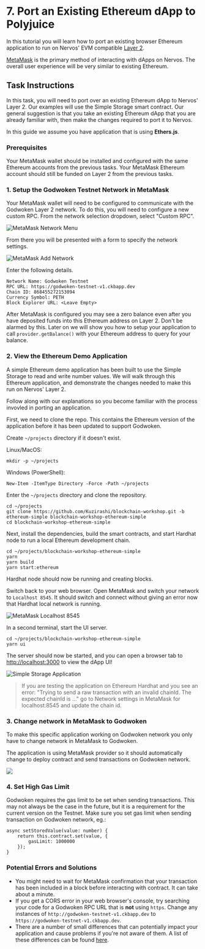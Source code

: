 # 7. Port an Existing Ethereum dApp to Polyjuice

In this tutorial you will learn how to port an existing browser Ethereum application to run on Nervos' EVM compatible [Layer 2](../concept-explainers/structure.md#layer-1-layer-2).

[MetaMask](../concept-explainers/wallets.md#metamask) is the primary method of interacting with dApps on Nervos. The overall user experience will be very similar to existing Ethereum.

## Task Instructions

In this task, you will need to port over an existing Ethereum dApp to Nervos' Layer 2. Our examples will use the Simple Storage smart contract. Our general suggestion is that you take an existing Ethereum dApp that you are already familiar with, then make the changes required to port it to Nervos.

In this guide we assume you have application that is using **Ethers.js**.

### Prerequisites

Your MetaMask wallet should be installed and configured with the same Ethereum accounts from the previous tasks. Your MetaMask Ethereum account should still be funded on Layer 2 from the previous tasks.

### 1. Setup the Godwoken Testnet Network in MetaMask

Your MetaMask wallet will need to be configured to communicate with the Godwoken Layer 2 network. To do this, you will need to configure a new custom RPC. From the network selection dropdown, select "Custom RPC".

![MetaMask Network Menu](https://raw.githubusercontent.com/nervosnetwork/layer2-evm-documentation/master/images/metamask-network-menu.png)

From there you will be presented with a form to specify the network settings.

![MetaMask Add Network](https://raw.githubusercontent.com/nervosnetwork/layer2-evm-documentation/master/images/metamask-networks.png)

Enter the following details.

```
Network Name: Godwoken Testnet
RPC URL: https://godwoken-testnet-v1.ckbapp.dev
Chain ID: 868455272153094
Currency Symbol: PETH
Block Explorer URL: <Leave Empty>
```

After MetaMask is configured you may see a zero balance even after you have deposited funds into this Ethereum address on Layer 2. Don't be alarmed by this. Later on we will show you how to setup your application to call `provider.getBalance()` with your Ethereum address to query for your balance.

### 2. View the Ethereum Demo Application

A simple Ethereum demo application has been built to use the Simple Storage to read and write number values. We will walk through this Ethereum application, and demonstrate the changes needed to make this run on Nervos' Layer 2.

Follow along with our explanations so you become familiar with the process invovled in porting an application.

First, we need to clone the repo. This contains the Ethereum version of the application before it has been updated to support Godwoken.

Create `~/projects` directory if it doesn't exist.

Linux/MacOS:

```
mkdir -p ~/projects
```

Windows (PowerShell):

```
New-Item -ItemType Directory -Force -Path ~/projects
```

Enter the `~/projects` directory and clone the repository.

```
cd ~/projects
git clone https://github.com/Kuzirashi/blockchain-workshop.git -b ethereum-simple blockchain-workshop-ethereum-simple
cd blockchain-workshop-ethereum-simple
```

Next, install the dependencies, build the smart contracts, and start Hardhat node to run a local Ethereum development chain.

```
cd ~/projects/blockchain-workshop-ethereum-simple
yarn
yarn build
yarn start:ethereum
```

Hardhat node should now be running and creating blocks.

Switch back to your web browser. Open MetaMask and switch your network to `Localhost 8545`. It should switch and connect without giving an error now that Hardhat local network is running.

![MetaMask Localhost 8545](https://raw.githubusercontent.com/nervosnetwork/layer2-evm-documentation/master/images/metamask-localhost.png)

In a second terminal, start the UI server.

```
cd ~/projects/blockchain-workshop-ethereum-simple
yarn ui
```

The server should now be started, and you can open a browser tab to [http://localhost:3000](http://localhost:3000) to view the dApp UI!

![Simple Storage Application](https://raw.githubusercontent.com/nervosnetwork/layer2-evm-documentation/master/images/simple-storage-application.png)

> If you are testing the application on Ethereum Hardhat and you see an error: "Trying to send a raw transaction with an invalid chainId. The expected chainId is ..." go to Network settings in MetaMask for localhost:8545 and update the chain id.

### 3. Change network in MetaMask to Godwoken

To make this specific application working on Godwoken network you only have to change network in MetaMask to Godwoken.

The application is using MetaMask provider so it should automatically change to deploy contract and send transactions on Godwoken network.

![](../images/ethereum-simple-godwoken-1.png)

### 4. Set High Gas Limit

Godwoken requires the gas limit to be set when sending transactions. This may not always be the case in the future, but it is a requirement for the current version on the Testnet. Make sure you set gas limit when sending transaction on Godwoken network, eg.:

```
async setStoredValue(value: number) {
    return this.contract.set(value, {
        gasLimit: 1000000
    });
}
```

### Potential Errors and Solutions

* You might need to wait for MetaMask confirmation that your transaction has been included in a block before interacting with contract. It can take about a minute.
* If you get a CORS error in your web browser's console, try searching your code for a Godwoken RPC URL that is **not** using `https`. Change any instances of `http://godwoken-testnet-v1.ckbapp.dev` to `https://godwoken-testnet-v1.ckbapp.dev`.
* There are a number of small differences that can potentially impact your application and cause problems if you're not aware of them. A list of these differences can be found [here](https://github.com/nervosnetwork/godwoken-polyjuice/blob/main/docs/EVM-compatible.md).
